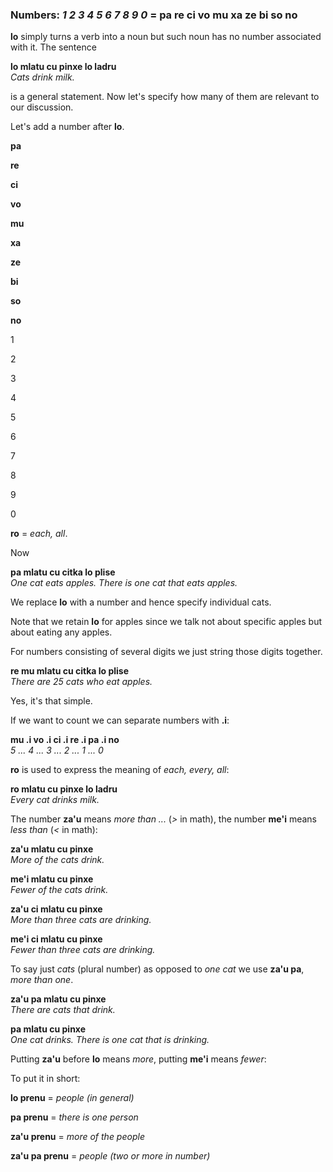 ### Numbers: _1 2 3 4 5 6 7 8 9 0_ = **pa re ci vo mu xa ze bi so no**

**lo** simply turns a verb into a noun but such noun has no number associated with it. The sentence

**lo mlatu cu pinxe lo ladru**  
_Cats drink milk._

is a general statement. Now let's specify how many of them are relevant to our discussion.

Let's add a number after **lo**.

**pa**

**re**

**ci**

**vo**

**mu**

**xa**

**ze**

**bi**

**so**

**no**

1

2

3

4

5

6

7

8

9

0

**ro** = _each, all_.

Now

**pa mlatu cu citka lo plise**  
_One cat eats apples. There is one cat that eats apples._

We replace **lo** with a number and hence specify individual cats.

Note that we retain **lo** for apples since we talk not about specific apples but about eating any apples.

For numbers consisting of several digits we just string those digits together.

**re mu mlatu cu citka lo plise**  
_There are 25 cats who eat apples._

Yes, it's that simple.

If we want to count we can separate numbers with **.i**:

**mu .i vo .i ci .i re .i pa .i no**  
_5 ... 4 ... 3 ... 2 ... 1 ... 0_

**ro** is used to express the meaning of _each, every, all_:

**ro mlatu cu pinxe lo ladru**  
_Every cat drinks milk._

The number **za'u** means _more than ..._ (_\>_ in math), the number **me'i** means _less than_ (_<_ in math):

**za'u mlatu cu pinxe**  
_More of the cats drink._

**me'i mlatu cu pinxe**  
_Fewer of the cats drink._

**za'u ci mlatu cu pinxe**  
_More than three cats are drinking._

**me'i ci mlatu cu pinxe**  
_Fewer than three cats are drinking._

To say just _cats_ (plural number) as opposed to _one cat_ we use **za'u pa**, _more than one_.

**za'u pa mlatu cu pinxe**  
_There are cats that drink._

**pa mlatu cu pinxe**  
_One cat drinks. There is one cat that is drinking._

Putting **za'u** before **lo** means _more_, putting **me'i** means _fewer_:

To put it in short:

**lo prenu** = _people (in general)_

**pa prenu** = _there is one person_

**za'u prenu** = _more of the people_

**za'u pa prenu** = _people (two or more in number)_
